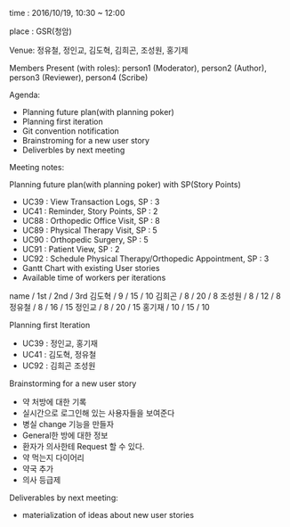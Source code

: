 time : 2016/10/19, 10:30 ~ 12:00

place : GSR(청암)

Venue: 정유철, 정인교, 김도혁, 김희곤, 조성원, 홍기제

Members Present (with roles): person1 (Moderator), person2 (Author), person3 (Reviewer), person4 (Scribe)

Agenda:
- Planning future plan(with planning poker)
- Planning first iteration
- Git convention notification
- Brainstroming for a new user story
- Deliverbles by next meeting

Meeting notes:
  
Planning future plan(with planning poker) with SP(Story Points)
- UC39 : View Transaction Logs, SP : 3
- UC41 : Reminder, Story Points, SP : 2
- UC88 : Orthopedic Office Visit, SP : 8
- UC89 : Physical Therapy Visit, SP : 5
- UC90 : Orthopedic Surgery, SP : 5
- UC91 : Patient View, SP : 2
- UC92 : Schedule Physical Therapy/Orthopedic Appointment, SP : 3
- Gantt Chart with existing User stories
- Available time of workers per iterations

name / 1st / 2nd / 3rd
김도혁 / 9 / 15 / 10
김희곤 / 8 / 20 / 8
조성원 / 8 / 12 / 8
정유철 / 8 / 16 / 15
정인교 / 8 / 20 / 15
홍기재 / 10 / 15 / 10

Planning first Iteration
- UC39 : 정인교, 홍기재
- UC41 : 김도혁, 정유철
- UC92 : 김희곤 조성원

Brainstorming for a new user story
- 약 처방에 대한 기록
- 실시간으로 로그인해 있는 사용자들을 보여준다
- 병실 change 기능을 만들자
- General한 방에 대한 정보
- 환자가 의사한테 Request 할 수 있다.
- 약 먹는지 다이어리
- 약국 추가
- 의사 등급제

Deliverables by next meeting:
- materialization of ideas about new user stories